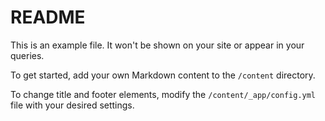 # README

This is an example file. It won't be shown on your site or appear in your queries.

To get started, add your own Markdown content to the `/content` directory.

To change title and footer elements, modify the `/content/_app/config.yml` file with your desired settings.
